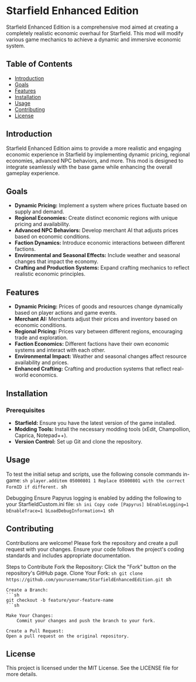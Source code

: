 # Starfield Enhanced Edition

Starfield Enhanced Edition is a comprehensive mod aimed at creating a completely realistic economic overhaul for Starfield. This mod will modify various game mechanics to achieve a dynamic and immersive economic system.

## Table of Contents
- [Introduction](#introduction)
- [Goals](#goals)
- [Features](#features)
- [Installation](#installation)
- [Usage](#usage)
- [Contributing](#contributing)
- [License](#license)

## Introduction
Starfield Enhanced Edition aims to provide a more realistic and engaging economic experience in Starfield by implementing dynamic pricing, regional economies, advanced NPC behaviors, and more. This mod is designed to integrate seamlessly with the base game while enhancing the overall gameplay experience.

## Goals
- **Dynamic Pricing:** Implement a system where prices fluctuate based on supply and demand.
- **Regional Economies:** Create distinct economic regions with unique pricing and availability.
- **Advanced NPC Behaviors:** Develop merchant AI that adjusts prices based on economic conditions.
- **Faction Dynamics:** Introduce economic interactions between different factions.
- **Environmental and Seasonal Effects:** Include weather and seasonal changes that impact the economy.
- **Crafting and Production Systems:** Expand crafting mechanics to reflect realistic economic principles.

## Features
- **Dynamic Pricing:** Prices of goods and resources change dynamically based on player actions and game events.
- **Merchant AI:** Merchants adjust their prices and inventory based on economic conditions.
- **Regional Pricing:** Prices vary between different regions, encouraging trade and exploration.
- **Faction Economics:** Different factions have their own economic systems and interact with each other.
- **Environmental Impact:** Weather and seasonal changes affect resource availability and prices.
- **Enhanced Crafting:** Crafting and production systems that reflect real-world economics.

## Installation
### Prerequisites
- **Starfield:** Ensure you have the latest version of the game installed.
- **Modding Tools:** Install the necessary modding tools (xEdit, Champollion, Caprica, Notepad++).
- **Version Control:** Set up Git and clone the repository.

   
## Usage
To test the initial setup and scripts, use the following console commands in-game:
	```sh
	player.additem 05000801 1
	Replace 05000801 with the correct FormID if different.
	```sh

Debugging
Ensure Papyrus logging is enabled by adding the following to your StarfieldCustom.ini file:
	```sh
	ini
	Copy code
	[Papyrus]
	bEnableLogging=1
	bEnableTrace=1
	bLoadDebugInformation=1
	```sh

## Contributing
Contributions are welcome! Please fork the repository and create a pull request with your changes. Ensure your code follows the project's coding standards and includes appropriate documentation.

Steps to Contribute
	Fork the Repository:
	Click the "Fork" button on the repository's GitHub page.
	Clone Your Fork:
	```sh
	git clone https://github.com/yourusername/StarfieldEnhancedEdition.git
	```sh

	Create a Branch:
	```sh
	git checkout -b feature/your-feature-name
	```sh

	Make Your Changes:
		Commit your changes and push the branch to your fork.
		
	Create a Pull Request:
	Open a pull request on the original repository.

## License
This project is licensed under the MIT License. See the LICENSE file for more details.